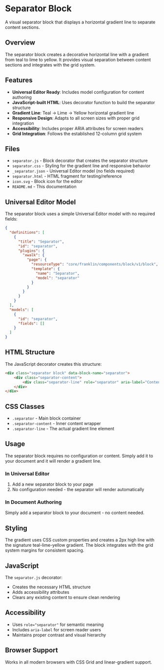 # Separator Block

A visual separator block that displays a horizontal gradient line to separate content sections.

## Overview

The separator block creates a decorative horizontal line with a gradient from teal to lime to yellow. It provides visual separation between content sections and integrates with the grid system.

## Features

- **Universal Editor Ready**: Includes model configuration for content authoring
- **JavaScript-built HTML**: Uses decorator function to build the separator structure
- **Gradient Line**: Teal → Lime → Yellow horizontal gradient line
- **Responsive Design**: Adapts to all screen sizes with proper grid integration
- **Accessibility**: Includes proper ARIA attributes for screen readers
- **Grid Integration**: Follows the established 12-column grid system

## Files

- `separator.js` - Block decorator that creates the separator structure
- `separator.css` - Styling for the gradient line and responsive behavior
- `_separator.json` - Universal Editor model (no fields required)
- `separator.html` - HTML fragment for testing/reference
- `icon.svg` - Block icon for the editor
- `README.md` - This documentation

## Universal Editor Model

The separator block uses a simple Universal Editor model with no required fields:

```json
{
  "definitions": [
    {
      "title": "Separator",
      "id": "separator",
      "plugins": {
        "xwalk": {
          "page": {
            "resourceType": "core/franklin/components/block/v1/block",
            "template": {
              "name": "Separator",
              "model": "separator"
            }
          }
        }
      }
    }
  ],
  "models": [
    {
      "id": "separator",
      "fields": []
    }
  ]
}
```

## HTML Structure

The JavaScript decorator creates this structure:

```html
<div class="separator block" data-block-name="separator">
    <div class="separator-content">
        <div class="separator-line" role="separator" aria-label="Content separator"></div>
    </div>
</div>
```

## CSS Classes

- `.separator` - Main block container
- `.separator-content` - Inner content wrapper
- `.separator-line` - The actual gradient line element

## Usage

The separator block requires no configuration or content. Simply add it to your document and it will render a gradient line.

### In Universal Editor

1. Add a new separator block to your page
2. No configuration needed - the separator will render automatically

### In Document Authoring

Simply add a separator block to your document - no content needed.

## Styling

The gradient uses CSS custom properties and creates a 2px high line with the signature teal-lime-yellow gradient. The block integrates with the grid system margins for consistent spacing.

## JavaScript

The `separator.js` decorator:
- Creates the necessary HTML structure
- Adds accessibility attributes
- Clears any existing content to ensure clean rendering

## Accessibility

- Uses `role="separator"` for semantic meaning
- Includes `aria-label` for screen reader users
- Maintains proper contrast and visual hierarchy

## Browser Support

Works in all modern browsers with CSS Grid and linear-gradient support.
